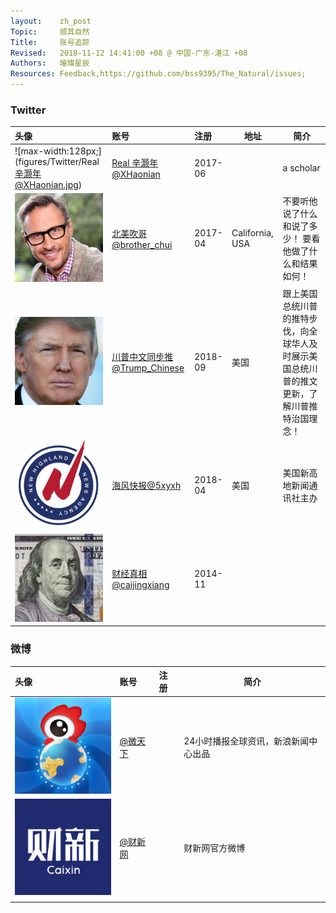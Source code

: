 ```yaml
---
layout:    zh_post
Topic:     顺其自然
Title:     账号追踪
Revised:   2018-11-12 14:41:00 +08 @ 中国-广东-湛江 +08
Authors:   璀璨星辰
Resources: Feedback,https://github.com/bss9395/The_Natural/issues;
---
```


### Twitter

| **头像**                                                     | **账号**                                                     | **注册** | **地址**        | **简介**                                                     |
| :----------------------------------------------------------- | :----------------------------------------------------------- | :------- | --------------- | ------------------------------------------------------------ |
| ![max-width:128px;](figures/Twitter/Real 辛灏年@XHaonian.jpg) | [Real 辛灏年@XHaonian](https://twitter.com/XHaonian)         | 2017-06  |                 | a scholar                                                    |
| ![max-width:128px;](figures/Twitter/北美吹哥@brother_chui.jpg) | [北美吹哥@brother_chui](https://twitter.com/brother_chui)    | 2017-04  | California, USA | 不要听他说了什么和说了多少！ 要看他做了什么和结果如何！      |
| ![max-width:128px;](figures/Twitter/川普中文同步推@Trump_Chinese.jpg) | [川普中文同步推@Trump_Chinese](https://twitter.com/Trump_Chinese) | 2018-09  | 美国            | 跟上美国总统川普的推特步伐，向全球华人及时展示美国总统川普的推文更新，了解川普推特治国理念！ |
| ![max-width:128px;](figures/Twitter/海风快报@5xyxh.jpg)      | [海风快报@5xyxh](https://twitter.com/5xyxh)                  | 2018-04  | 美国            | 美国新高地新闻通讯社主办                                     |
| ![max-width:128px;](figures/Twitter/财经真相@caijingxiang.jpg) | [财经真相@caijingxiang](https://twitter.com/caijingxiang)    | 2014-11  |                 |                                                              |

### 微博

| **头像**                                       | **账号**                                         | **注册** | **简介**                             |
| :--------------------------------------------- | :----------------------------------------------- | :------- | ------------------------------------ |
| ![max-width:128px;](figures/Weibo/@微天下.jpg) | [@微天下](https://weibo.com/p/1002061893801487/) |          | 24小时播报全球资讯，新浪新闻中心出品 |
| ![max-width:128px;](figures/Weibo/@财新网.jpg) | [@财新网](https://weibo.com/p/1002061663937380/) |          | 财新网官方微博                       |
|                                                |                                                  |          |                                      |
